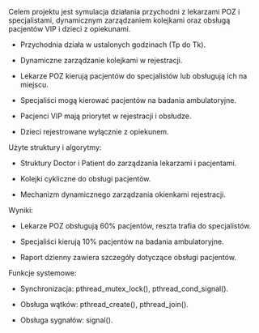 Celem projektu jest symulacja działania przychodni z lekarzami POZ i specjalistami, dynamicznym zarządzaniem kolejkami oraz obsługą pacjentów VIP i dzieci z opiekunami.

- Przychodnia działa w ustalonych godzinach (Tp do Tk).

- Dynamiczne zarządzanie kolejkami w rejestracji.

- Lekarze POZ kierują pacjentów do specjalistów lub obsługują ich na miejscu.

- Specjaliści mogą kierować pacjentów na badania ambulatoryjne.

- Pacjenci VIP mają priorytet w rejestracji i obsłudze.

- Dzieci rejestrowane wyłącznie z opiekunem.

Użyte struktury i algorytmy:

- Struktury Doctor i Patient do zarządzania lekarzami i pacjentami.

- Kolejki cykliczne do obsługi pacjentów.

- Mechanizm dynamicznego zarządzania okienkami rejestracji.

Wyniki:

- Lekarze POZ obsługują 60% pacjentów, reszta trafia do specjalistów.

- Specjaliści kierują 10% pacjentów na badania ambulatoryjne.

- Raport dzienny zawiera szczegóły dotyczące obsługi pacjentów.

Funkcje systemowe:

- Synchronizacja: pthread_mutex_lock(), pthread_cond_signal().

- Obsługa wątków: pthread_create(), pthread_join().

- Obsługa sygnałów: signal().

